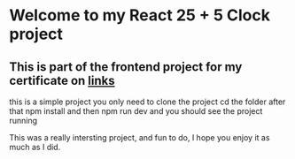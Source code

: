 # Welcome to my React 25 + 5 Clock project

## This is part of the frontend project for my certificate on [links](https://www.freecodecamp.org)

this is a simple project you only need to clone the project
cd the folder
after that npm install
and then npm run dev and you should see the project running

This was a really intersting project, and fun to do, I hope you enjoy it as much as I did.